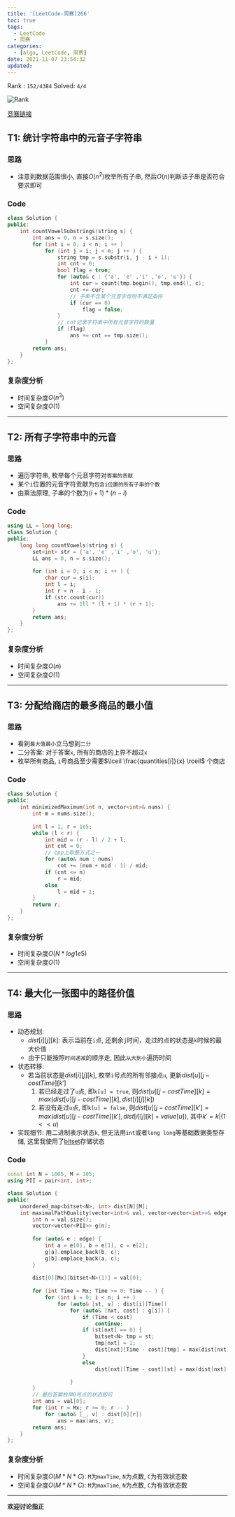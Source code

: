 ```yaml
---
title: '[LeetCode-周赛]266'
toc: true
tags:
  - LeetCode
  - 周赛
categories:
  - [algo, LeetCode, 周赛]
date: 2021-11-07 23:54:32
updated:
---
```


Rank : `152/4384`
Solved: `4/4`

![Rank](https://cdn.jsdelivr.net/gh/CsJsss/CsJsss.github.io@hexo/themes/hexo-theme-icarus/source/img/2021/11/8/LeetCode_周赛266.png)

[竞赛链接](https://leetcode-cn.com/contest/weekly-contest-266/)
<!--more-->

## T1: 统计字符串中的元音子字符串

### 思路
- 注意到数据范围很小, 直接$O(n^2)$枚举所有子串, 然后$O(n)$判断该子串是否符合要求即可

### Code
```cpp
class Solution {
public:
    int countVowelSubstrings(string s) {
        int ans = 0, n = s.size();
        for (int i = 0; i < n; i ++ ) 
            for (int j = i; j < n; j ++ ) {
                string tmp = s.substr(i, j - i + 1);
                int cnt = 0;
                bool flag = true;
                for (auto& c : {'a', 'e' ,'i' ,'o', 'u'}) {
                    int cur = count(tmp.begin(), tmp.end(), c);
                    cnt += cur;
                    // 子串不含某个元音字母则不满足条件
                    if (cur == 0)
                        flag = false;
                }
                // cnt记录字符串中所有元音字符的数量
                if (flag)
                    ans += cnt == tmp.size();
            }
        return ans;
    }
};
```

### 复杂度分析
- 时间复杂度$O(n^3)$
- 空间复杂度$O(1)$
----

## T2: 所有子字符串中的元音

### 思路
- 遍历字符串, 枚举每个元音字符对`答案的贡献`
- 某个`i`位置的元音字符贡献为`包含i位置的所有子串的个数`
- 由乘法原理, 子串的个数为$(i + 1) * (n - i)$

### Code
```cpp
using LL = long long;
class Solution {
public:
    long long countVowels(string s) {
        set<int> str = {'a', 'e' ,'i' ,'o', 'u'};
        LL ans = 0, n = s.size();
        
        for (int i = 0; i < n; i ++ ) {
            char cur = s[i];
            int l = i;
            int r = n - i - 1;
            if (str.count(cur)) 
                ans += 1ll * (l + 1) * (r + 1);
        }
        return ans;
    }
};
```

### 复杂度分析
- 时间复杂度$O(n)$
- 空间复杂度$O(1)$
----

## T3: 分配给商店的最多商品的最小值

### 思路
- 看到`最大值最小`立马想到`二分`
- 二分答案: 对于答案`x`, 所有的商店的上界不超过`x`
- 枚举所有商品, `i`号商品至少需要$\lceil \frac{quantities[i]}{x} \rceil$ 个商店

### Code
```cpp
class Solution {
public:
    int minimizedMaximum(int n, vector<int>& nums) {
        int m = nums.size();
        
        int l = 1, r = 1e5;
        while (l < r) {
            int mid = (r - l) / 2 + l;
            int cnt = 0;
            // cpp上取整方式之一
            for (auto& num : nums) 
                cnt += (num + mid - 1) / mid;
            if (cnt <= n)
                r = mid;
            else
                l = mid + 1;
        }
        return r;
    }
};
```

### 复杂度分析
- 时间复杂度$O(N * log1e5)$
- 空间复杂度$O(1)$
----

## T4: 最大化一张图中的路径价值
### 思路
- 动态规划:
  - $dist[i][j][k]$: 表示当前在`i`点, 还剩余`j`时间，走过的点的状态是`k`时候的最大价值 
  - 由于只能按照`时间递减`的顺序走, 因此`从大到小`遍历时间
- 状态转移:
  - 若当前状态是$dist[i][j][k]$, 枚举`i`号点的所有邻接点`u`, 更新$dist[u][j - costTime][k']$
    1. 若已经走过了`u`点, 即`k[u] = true`, 则$dist[u][j - costTime][k] = max(dist[u][j - costTime][k], dist[i][j][k])$
    2. 若没有走过`u`点, 即`k[u] = false`, 则$dist[u][j - costTime][k'] = max(dist[u][j - costTime][k'], dist[i][j][k] + value[u])$, 其中$k' = k | (1 << u)$
- 实现细节:
  用二进制表示状态`k`, 但无法用`int`或者`long long`等基础数据类型存储, 这里我使用了[bitset](https://en.cppreference.com/w/cpp/utility/bitset)存储状态

### Code
```cpp
const int N = 1005, M = 105;
using PII = pair<int, int>;

class Solution {
public:
    unordered_map<bitset<N>, int> dist[N][M];
    int maximalPathQuality(vector<int>& val, vector<vector<int>>& edge, int Mx) {
        int n = val.size();
        vector<vector<PII>> g(n);
        
        for (auto& e : edge) {
            int a = e[0], b = e[1], c = e[2];
            g[a].emplace_back(b, c);
            g[b].emplace_back(a, c);
        }
        
        dist[0][Mx][bitset<N>(1)] = val[0];
        
        for (int Time = Mx; Time >= 0; Time -- ) {
            for (int i = 0; i < n; i ++ )
                for (auto& [st, v] : dist[i][Time])
                    for (auto& [nxt, cost] : g[i]) {
                        if (Time < cost)
                            continue;
                        if (st[nxt] == 0) {
                            bitset<N> tmp = st;
                            tmp[nxt] = 1;
                            dist[nxt][Time - cost][tmp] = max(dist[nxt][Time - cost][tmp], dist[i][Time][st] + val[nxt]); 
                        }
                        else
                            dist[nxt][Time - cost][st] = max(dist[nxt][Time - cost][st], dist[i][Time][st]); 

                    }
        }
        // 最后答案枚举0号点的状态即可
        int ans = val[0];
        for (int r = Mx; r >= 0; r -- ) 
            for (auto& [_, v] : dist[0][r])
                ans = max(ans, v);
        return ans;
    }
};
```

### 复杂度分析
- 时间复杂度$O(M * N * C)$: `M`为`maxTime`, `N`为点数, `C`为有效状态数
- 空间复杂度$O(M * N * C)$: `M`为`maxTime`, `N`为点数, `C`为有效状态数

----
**欢迎讨论指正**